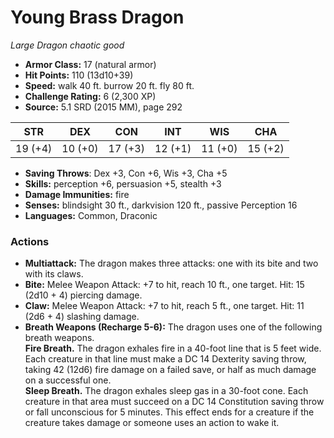 # Young Brass Dragon

*Large* *Dragon* *chaotic good*

- **Armor Class:** 17 (natural armor)
- **Hit Points:** 110 (13d10+39)
- **Speed:** walk 40 ft. burrow 20 ft. fly 80 ft.
- **Challenge Rating:** 6 (2,300 XP)
- **Source:** 5.1 SRD (2015 MM), page 292

| STR | DEX | CON | INT | WIS | CHA |
| --- | --- | --- | --- | --- | --- |
| 19 (+4) | 10 (+0) | 17 (+3) | 12 (+1) | 11 (+0) | 15 (+2) |

- **Saving Throws**: Dex +3, Con +6, Wis +3, Cha +5
- **Skills:** perception +6, persuasion +5, stealth +3
- **Damage Immunities:** fire
- **Senses:** blindsight 30 ft., darkvision 120 ft., passive Perception 16
- **Languages:** Common, Draconic

### Actions

- **Multiattack:** The dragon makes three attacks: one with its bite and two with its claws.
- **Bite:** Melee Weapon Attack: +7 to hit, reach 10 ft., one target. Hit: 15 (2d10 + 4) piercing damage.
- **Claw:** Melee Weapon Attack: +7 to hit, reach 5 ft., one target. Hit: 11 (2d6 + 4) slashing damage.
- **Breath Weapons (Recharge 5-6):** The dragon uses one of the following breath weapons.<br>**Fire Breath.** The dragon exhales fire in a 40-foot line that is 5 feet wide. Each creature in that line must make a DC 14 Dexterity saving throw, taking 42 (12d6) fire damage on a failed save, or half as much damage on a successful one.<br>**Sleep Breath.** The dragon exhales sleep gas in a 30-foot cone. Each creature in that area must succeed on a DC 14 Constitution saving throw or fall unconscious for 5 minutes. This effect ends for a creature if the creature takes damage or someone uses an action to wake it.


